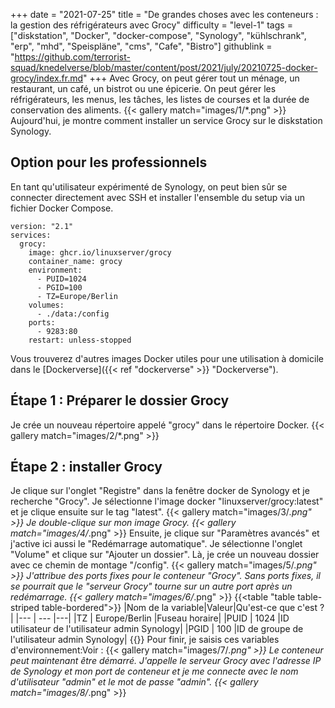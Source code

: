 +++
date = "2021-07-25"
title = "De grandes choses avec les conteneurs : la gestion des réfrigérateurs avec Grocy"
difficulty = "level-1"
tags = ["diskstation", "Docker", "docker-compose", "Synology", "kühlschrank", "erp", "mhd", "Speispläne", "cms", "Cafe", "Bistro"]
githublink = "https://github.com/terrorist-squad/knedelverse/blob/master/content/post/2021/july/20210725-docker-grocy/index.fr.md"
+++
Avec Grocy, on peut gérer tout un ménage, un restaurant, un café, un bistrot ou une épicerie. On peut gérer les réfrigérateurs, les menus, les tâches, les listes de courses et la durée de conservation des aliments.
{{< gallery match="images/1/*.png" >}}
Aujourd'hui, je montre comment installer un service Grocy sur le diskstation Synology.
## Option pour les professionnels
En tant qu'utilisateur expérimenté de Synology, on peut bien sûr se connecter directement avec SSH et installer l'ensemble du setup via un fichier Docker Compose.
```
version: "2.1"
services:
  grocy:
    image: ghcr.io/linuxserver/grocy
    container_name: grocy
    environment:
      - PUID=1024
      - PGID=100
      - TZ=Europe/Berlin
    volumes:
      - ./data:/config
    ports:
      - 9283:80
    restart: unless-stopped

```
Vous trouverez d'autres images Docker utiles pour une utilisation à domicile dans le [Dockerverse]({{< ref "dockerverse" >}} "Dockerverse").
## Étape 1 : Préparer le dossier Grocy
Je crée un nouveau répertoire appelé "grocy" dans le répertoire Docker.
{{< gallery match="images/2/*.png" >}}

## Étape 2 : installer Grocy
Je clique sur l'onglet "Registre" dans la fenêtre docker de Synology et je recherche "Grocy". Je sélectionne l'image docker "linuxserver/grocy:latest" et je clique ensuite sur le tag "latest".
{{< gallery match="images/3/*.png" >}}
Je double-clique sur mon image Grocy.
{{< gallery match="images/4/*.png" >}}
Ensuite, je clique sur "Paramètres avancés" et j'active ici aussi le "Redémarrage automatique". Je sélectionne l'onglet "Volume" et clique sur "Ajouter un dossier". Là, je crée un nouveau dossier avec ce chemin de montage "/config".
{{< gallery match="images/5/*.png" >}}
J'attribue des ports fixes pour le conteneur "Grocy". Sans ports fixes, il se pourrait que le "serveur Grocy" tourne sur un autre port après un redémarrage.
{{< gallery match="images/6/*.png" >}}
{{<table "table table-striped table-bordered">}}
|Nom de la variable|Valeur|Qu'est-ce que c'est ?|
|--- | --- |---|
|TZ | Europe/Berlin |Fuseau horaire|
|PUID | 1024 |ID utilisateur de l'utilisateur admin Synology|
|PGID |	100 |ID de groupe de l'utilisateur admin Synology|
{{</table>}}
Pour finir, je saisis ces variables d'environnement:Voir :
{{< gallery match="images/7/*.png" >}}
Le conteneur peut maintenant être démarré. J'appelle le serveur Grocy avec l'adresse IP de Synology et mon port de conteneur et je me connecte avec le nom d'utilisateur "admin" et le mot de passe "admin".
{{< gallery match="images/8/*.png" >}}
